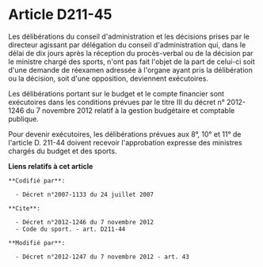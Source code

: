 # Article D211-45

Les délibérations du conseil d'administration et les décisions prises par le directeur agissant par délégation du conseil
d'administration qui, dans le délai de dix jours après la réception du procès-verbal ou de la décision par le ministre chargé
des sports, n'ont pas fait l'objet de la part de celui-ci soit d'une demande de réexamen adressée à l'organe ayant pris la
délibération ou la décision, soit d'une opposition, deviennent exécutoires. 

Les délibérations portant sur le budget et le compte financier sont exécutoires dans les conditions prévues par le titre III
du décret n° 2012-1246 du 7 novembre 2012 relatif à la gestion budgétaire et comptable publique. 

Pour devenir exécutoires, les délibérations prévues aux 8°, 10° et 11° de l'article D. 211-44 doivent recevoir l'approbation
expresse des ministres chargés du budget et des sports.

**Liens relatifs à cet article**

	**Codifié par**:

	  - Décret n°2007-1133 du 24 juillet 2007

	**Cite**:

	  - Décret n°2012-1246 du 7 novembre 2012
	  - Code du sport. - art. D211-44

	**Modifié par**:

	  - Décret n°2012-1247 du 7 novembre 2012 - art. 43
